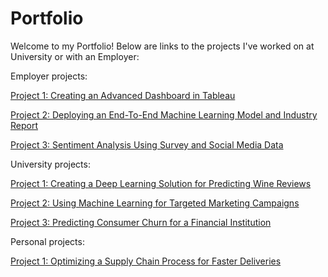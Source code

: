 # Portfolio
Welcome to my Portfolio! Below are links to the projects I've worked on at University or with an Employer: 


Employer projects: 

[Project 1: Creating an Advanced Dashboard in Tableau]([https://github.com/yourusername/facial-recognition-model](https://github.com/tristinburd/employer-advanced-dashboard/tree/main))

[Project 2: Deploying an End-To-End Machine Learning Model and Industry Report](https://github.com/yourusername/facial-recognition-model)

[Project 3: Sentiment Analysis Using Survey and Social Media Data](https://github.com/yourusername/facial-recognition-model)


University projects: 

[Project 1: Creating a Deep Learning Solution for Predicting Wine Reviews](https://github.com/yourusername/facial-recognition-model)

[Project 2: Using Machine Learning for Targeted Marketing Campaigns](https://github.com/yourusername/facial-recognition-model)

[Project 3: Predicting Consumer Churn for a Financial Institution](https://github.com/yourusername/facial-recognition-model)


Personal projects: 

[Project 1: Optimizing a Supply Chain Process for Faster Deliveries](https://github.com/yourusername/facial-recognition-model)
